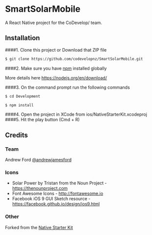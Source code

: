 # SmartSolarMobile
A React Native project for the CoDevelop/ team.




## Installation
####1. Clone this project or Download that ZIP file

```sh
$ git clone https://github.com/codevelopnz/SmartSolarMobile.git
```

####2.  Make sure you have [npm](https://www.npmjs.org/) installed globally

More details here
https://nodejs.org/en/download/ 

####3. On the command prompt run the following commands

```sh
$ cd Development
```
```sh
$ npm install 
```

####4. Open the project in XCode from ios/NativeStarterKit.xcodeproj
####5. Hit the play button (Cmd + R)



## Credits
### Team
Andrew Ford [@andrewjamesford](https://twitter.com/andrewjamesford)

### Icons
* Solar Power by Tristan from the Noun Project - https://thenounproject.com
* Font Awesome Icons - http://fontawesome.io
* Facebook iOS 9 GUI Sketch resource - https://facebook.github.io/design/ios9.html

### Other
Forked from the [Native Starter Kit](https://github.com/start-react/native-starter-kit)

